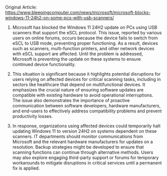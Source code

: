 Original Article: https://www.bleepingcomputer.com/news/microsoft/microsoft-blocks-windows-11-24h2-on-some-pcs-with-usb-scanners/

1) Microsoft has blocked the Windows 11 24H2 update on PCs using USB scanners that support the eSCL protocol. This issue, reported by various users on online forums, occurs because the device fails to switch from eSCL to USB mode, preventing proper functioning. As a result, devices such as scanners, multi-function printers, and other network devices with eSCL support are affected. Until the problem is addressed, Microsoft is preventing the update on these systems to ensure continued device functionality.

2) This situation is significant because it highlights potential disruptions for users relying on affected devices for critical scanning tasks, including in sectors like healthcare that depend on multifunctional devices. It emphasizes the crucial nature of ensuring software updates are compatible with existing hardware to avoid operational interruptions. The issue also demonstrates the importance of proactive communication between software developers, hardware manufacturers, and end-users to effectively address compatibility problems and prevent productivity losses.

3) In response, organizations using affected devices could temporarily halt updating Windows 11 to version 24H2 on systems dependent on these scanners. IT departments should monitor communications from Microsoft and the relevant hardware manufacturers for updates on a resolution. Backup strategies might be developed to ensure that scanning functions can continue through alternative methods. Users may also explore engaging third-party support or forums for temporary workarounds to mitigate disruptions in critical services until a permanent fix is applied.